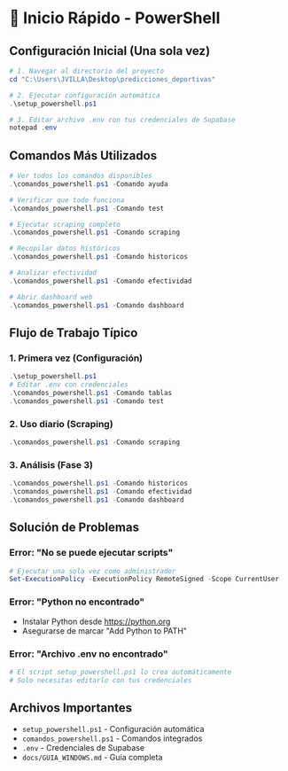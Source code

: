 # 🚀 Inicio Rápido - PowerShell

## Configuración Inicial (Una sola vez)

```powershell
# 1. Navegar al directorio del proyecto
cd "C:\Users\JVILLA\Desktop\predicciones_deportivas"

# 2. Ejecutar configuración automática
.\setup_powershell.ps1

# 3. Editar archivo .env con tus credenciales de Supabase
notepad .env
```

## Comandos Más Utilizados

```powershell
# Ver todos los comandos disponibles
.\comandos_powershell.ps1 -Comando ayuda

# Verificar que todo funciona
.\comandos_powershell.ps1 -Comando test

# Ejecutar scraping completo
.\comandos_powershell.ps1 -Comando scraping

# Recopilar datos históricos
.\comandos_powershell.ps1 -Comando historicos

# Analizar efectividad
.\comandos_powershell.ps1 -Comando efectividad

# Abrir dashboard web
.\comandos_powershell.ps1 -Comando dashboard
```

## Flujo de Trabajo Típico

### 1. Primera vez (Configuración)
```powershell
.\setup_powershell.ps1
# Editar .env con credenciales
.\comandos_powershell.ps1 -Comando tablas
.\comandos_powershell.ps1 -Comando test
```

### 2. Uso diario (Scraping)
```powershell
.\comandos_powershell.ps1 -Comando scraping
```

### 3. Análisis (Fase 3)
```powershell
.\comandos_powershell.ps1 -Comando historicos
.\comandos_powershell.ps1 -Comando efectividad
.\comandos_powershell.ps1 -Comando dashboard
```

## Solución de Problemas

### Error: "No se puede ejecutar scripts"
```powershell
# Ejecutar una sola vez como administrador
Set-ExecutionPolicy -ExecutionPolicy RemoteSigned -Scope CurrentUser
```

### Error: "Python no encontrado"
- Instalar Python desde https://python.org
- Asegurarse de marcar "Add Python to PATH"

### Error: "Archivo .env no encontrado"
```powershell
# El script setup_powershell.ps1 lo crea automáticamente
# Solo necesitas editarlo con tus credenciales
```

## Archivos Importantes

- `setup_powershell.ps1` - Configuración automática
- `comandos_powershell.ps1` - Comandos integrados
- `.env` - Credenciales de Supabase
- `docs/GUIA_WINDOWS.md` - Guía completa

